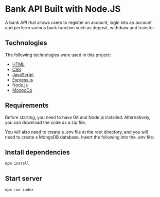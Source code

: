 # Bank API Built with Node.JS

A bank API that allows users to register an account, login into an account and perform various bank function such as deposit, withdraw and transfer.

## Technologies 

The following technologies were used in this project:

- [HTML](https://html.com/)
- [CSS](https://developer.mozilla.org/en-US/docs/Learn/CSS/First_steps)
- [JavaScript](https://www.javascript.com)
- [Express.js](https://expressjs.com/)
- [Node.js](https://nodejs.org/)
- [MongoDb](https://www.mongodb.com/cloud/atlas)



## Requirements

Before starting, you need to have Git and Node.js installed. Alternatively, you can download the code as a zip file.

You will also need to create a .env file at the root directory, and you will need to create a MongoDB database. Insert the following into the .env file:


## Install dependencies
    npm install

## Start server

    npm run index